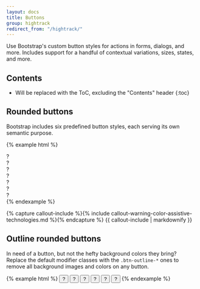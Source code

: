 ```yaml
---
layout: docs
title: Buttons
group: hightrack
redirect_from: "/hightrack/"
---
```


Use Bootstrap's custom button styles for actions in forms, dialogs, and more. Includes support for a handful of contextual variations, sizes, states, and more.

## Contents

* Will be replaced with the ToC, excluding the "Contents" header
{:toc}

## Rounded buttons

Bootstrap includes six predefined button styles, each serving its own semantic purpose.

{% example html %}
<!-- Provides extra visual weight and identifies the primary action in a set of buttons -->
<div class="btn-rd btn-primary">?</div>

<!-- Secondary, outline button -->
<div class="btn-rd btn-secondary">?</div>

<!-- Indicates a successful or positive action -->
<div class="btn-rd btn-success">?</div>

<!-- Contextual button for informational alert messages -->
<div class="btn-rd btn-info">?</div>

<!-- Indicates caution should be taken with this action -->
<div class="btn-rd btn-warning">?</div>

<!-- Indicates a dangerous or potentially negative action -->
<div class="btn-rd btn-danger">?</div>

<!-- Deemphasize a button by making it look like a link while maintaining button behavior -->
<div class="btn-rd btn-link">?</div>
{% endexample %}

{% capture callout-include %}{% include callout-warning-color-assistive-technologies.md %}{% endcapture %}
{{ callout-include | markdownify }}

## Outline rounded buttons

In need of a button, but not the hefty background colors they bring? Replace the default modifier classes with the `.btn-outline-*` ones to remove all background images and colors on any button.

{% example html %}
<button type="button" class="btn-rd btn-outline-primary">?</button>
<button type="button" class="btn-rd btn-outline-secondary">?</button>
<button type="button" class="btn-rd btn-outline-success">?</button>
<button type="button" class="btn-rd btn-outline-info">?</button>
<button type="button" class="btn-rd btn-outline-warning">?</button>
<button type="button" class="btn-rd btn-outline-danger">?</button>
{% endexample %}

